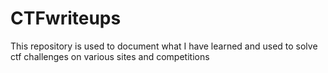 # CTFwriteups
This repository is used to document what I have learned and used to solve ctf challenges on various sites and competitions
